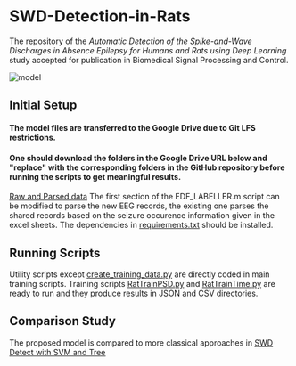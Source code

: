 # SWD-Detection-in-Rats
The repository of the *Automatic Detection of the Spike-and-Wave Discharges in Absence Epilepsy for Humans and Rats using Deep Learning* study accepted for publication in Biomedical Signal Processing and Control.

![model](https://user-images.githubusercontent.com/83376963/163556139-0b8fd545-6c5f-4143-aac0-44980bbe1567.png)
## Initial Setup
#### The model files are transferred to the Google Drive due to Git LFS restrictions.
#### One should download the folders in the Google Drive URL below and "replace" with the corresponding folders in the GitHub repository before running the scripts to get meaningful results. 
[Raw and Parsed data](https://drive.google.com/drive/folders/1oIhVsMshzddXUUVGAm8L02yMjcH8NiJq?usp=sharing)
The first section of the EDF_LABELLER.m script can be modified to parse the new EEG records, the existing one parses the shared records based on the seizure occurence information given in the excel sheets. 
The dependencies in [requirements.txt](https://github.com/kutay-ugurlu/SWD-Detection-in-Rats/blob/master/Rat/requirements.txt) should be installed. 

## Running Scripts 
Utility scripts except [create_training_data.py](https://github.com/kutay-ugurlu/SWD-Detection-in-Rats/blob/master/Rat/create_training_data.py) are directly coded in main training scripts.
Training scripts [RatTrainPSD.py](https://github.com/kutay-ugurlu/SWD-Detection-in-Rats/blob/master/Rat/RatTrainPSD.py) and [RatTrainTime.py](https://github.com/kutay-ugurlu/SWD-Detection-in-Rats/blob/master/Rat/RatTrainTime.py) are ready to run and they produce results in JSON and CSV directories. 

## Comparison Study 
The proposed model is compared to more classical approaches in [<ins>SWD Detect with SVM and Tree</ins>](https://github.com/kutay-ugurlu/SWD-Detect-with-SVM-and-Tree)
